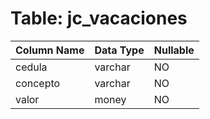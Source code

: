 # Table: jc_vacaciones

| Column Name | Data Type | Nullable |
|-------------|-----------|----------|
| cedula | varchar | NO |
| concepto | varchar | NO |
| valor | money | NO |
